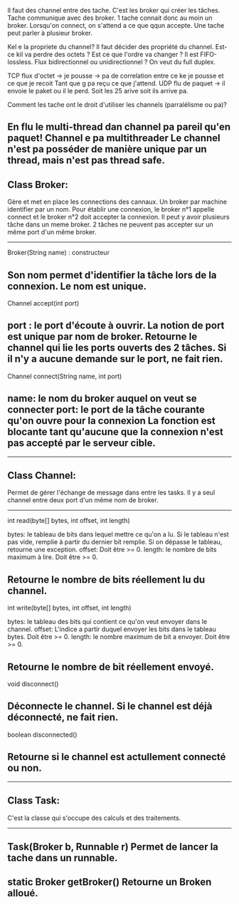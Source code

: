 Il faut des channel entre des tache. C'est les broker qui créer les tâches.
Tache communique avec des broker.
1 tache connait donc au moin un broker.
Lorsqu'on connect, on s'attend a ce que qqun accepte.
Une tache peut parler à plusieur broker.

Kel e la propriete du channel? Il faut décider des propriété du channel.
Est-ce kil va perdre des octets ?
Est ce que l'ordre va changer ?
Il est FIFO-lossless. Flux bidirectionnel ou unidirectionnel ? On veut du full duplex.

TCP flux d'octet -> je pousse -> pa de correlation entre ce ke je pousse et ce que je recoit
Tant que g pa reçu ce que j'attend.
UDP flu de paquet -> il envoie le paket ou il le perd. Soit les 25 arive soit ils arrive pa.

Comment les tache ont le droit d'utiliser les channels (parralélisme ou pa)?

En flu le multi-thread dan channel pa pareil qu'en paquet!
Channel e pa multithreader
Le channel n'est pa posséder de manière unique par un thread, mais n'est pas thread safe.
-------------
Class Broker:
-------------

Gère et met en place les connections des cannaux.
Un broker par machine identifier par un nom.
Pour établir une connexion, le broker n°1 appelle connect et le broker n°2
doit accepter la connexion.
Il peut y avoir plusieurs tâche dans un meme broker.
2 tâches ne peuvent pas accepter sur un même port d'un même broker.

--------------------------------------------------------------
Broker(String name) : constructeur

Son nom permet d'identifier la tâche lors de la connexion. 
Le nom est unique.
--------------------------------------------------------------
Channel accept(int port)

port : le port d'écoute à ouvrir. La notion de port est unique par nom de broker.
Retourne le channel qui lie les ports ouverts des 2 tâches.
Si il n'y a aucune demande sur le port, ne fait rien.
--------------------------------------------------------------
Channel connect(String name, int port)

name: le nom du broker auquel on veut se connecter
port: le port de la tâche courante qu'on ouvre pour la connexion
La fonction est blocante tant qu'aucune que la connexion n'est pas accepté par
le serveur cible.
--------------------------------------------------------------

--------------
Class Channel:
--------------

Permet de gérer l'échange de message dans entre les tasks.
Il y a seul channel entre deux port d'un même nom de broker.

--------------------------------------------------------------
int read(byte[] bytes, int offset, int length)

bytes: le tableau de bits dans lequel mettre ce qu'on a lu. 
Si le tableau n'est pas vide, remplie à partir du dernier bit remplie.
Si on dépasse le tableau, retourne une exception.
offset: Doit être >= 0.
length: le nombre de bits maximum à lire. Doit être >= 0.

Retourne le nombre de bits réellement lu du channel.
--------------------------------------------------------------
int write(byte[] bytes, int offset, int length)

bytes: le tableau des bits qui contient ce qu'on veut envoyer dans le channel.
offset: L'indice a partir duquel envoyer les bits dans le tableau bytes. Doit être >= 0.
length: le nombre maximum de bit a envoyer. Doit être >= 0.

Retourne le nombre de bit réellement envoyé.
--------------------------------------------------------------
void disconnect()

Déconnecte le channel. Si le channel est déjà déconnecté, ne fait rien.
--------------------------------------------------------------
boolean disconnected()

Retourne si le channel est actullement connecté ou non.
--------------------------------------------------------------

-----------
Class Task:
-----------
C'est la classe qui s'occupe des calculs et des traitements.

--------------------------------------------------------------
Task(Broker b, Runnable r)
Permet de lancer la tache dans un runnable.
--------------------------------------------------------------
static Broker getBroker()
Retourne un Broken alloué.
--------------------------------------------------------------